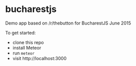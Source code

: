 # bucharestjs
Demo app based on /r/thebutton for BucharestJS June 2015

To get started:

* clone this repo
* install Meteor
* run `meteor`
* visit http://localhost:3000

